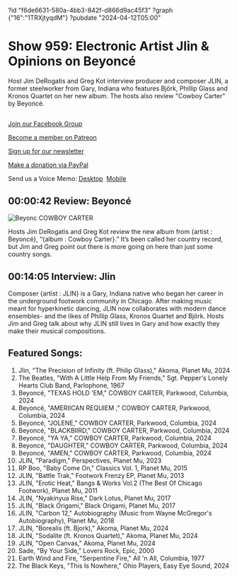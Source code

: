 ?id "f6de6631-580a-4bb3-842f-d866d9ac45f3"
?graph {"16":"1TRXjtyqdM"}
?pubdate "2024-04-12T05:00"
# Show 959: Electronic Artist Jlin & Opinions on Beyoncé

Host Jim DeRogatis and Greg Kot interview producer and composer JLIN, a former steelworker from Gary, Indiana who features Björk, Phillip Glass and Kronos Quartet on her new album. The hosts also review "Cowboy Carter" by Beyoncé.

## 

[Join our Facebook Group](https://bit.ly/3sivr9T)

[Become a member on Patreon](https://bit.ly/3slWZvc)

[Sign up for our newsletter](https://bit.ly/3eEvRnG)

[Make a donation via PayPal](https://bit.ly/3dmt9lU)

Send us a Voice Memo: [Desktop](bit.ly/2RyD5Ah)  [Mobile](sayhi.chat/soundops)


## 00:00:42 Review: Beyoncé

![Beyonc COWBOY CARTER](https://static.soundopinions.org/assets/959/165.jpg)

Hosts Jim DeRogatis and Greg Kot review the new album from {artist : Beyoncé}, “{album : Cowboy Carter}.” It’s been called her country record, but Jim and Greg point out there is more going on here than just some country songs.


## 00:14:05 Interview: Jlin

Composer {artist : JLIN} is a Gary, Indiana native who began her career in the underground footwork community in Chicago. After making music meant for hyperkinetic dancing, JLIN now collaborates with modern dance ensembles- and the likes of Phillip Glass, Kronos Quartet and Björk. Hosts Jim and Greg talk about why JLIN still lives in Gary and how exactly they make their musical compositions.



## Featured Songs:

1. Jlin, "The Precision of Infinity (ft. Philip Glass)," Akoma, Planet Mu, 2024
2. The Beatles, "With A Little Help From My Friends," Sgt. Pepper's Lonely Hearts Club Band, Parlophone, 1967
3. Beyoncé, "TEXAS HOLD 'EM," COWBOY CARTER, Parkwood, Columbia, 2024
4. Beyoncé, "AMERIICAN REQUIEM ," COWBOY CARTER, Parkwood, Columbia, 2024
5. Beyoncé, "JOLENE," COWBOY CARTER, Parkwood, Columbia, 2024
6. Beyoncé, "BLACKBIIRD," COWBOY CARTER, Parkwood, Columbia, 2024
7. Beyoncé, "YA YA," COWBOY CARTER, Parkwood, Columbia, 2024
8. Beyoncé, "DAUGHTER," COWBOY CARTER, Parkwood, Columbia, 2024
9. Beyoncé, "AMEN," COWBOY CARTER, Parkwood, Columbia, 2024
10. JLIN, "Paradigm," Perspectives, Planet Mu, 2023
11. RP Boo, "Baby Come On," Classics Vol. 1, Planet Mu, 2015
12. JLIN, "Battle Trak," Footwork Frenzy EP, Planet Mu, 2013
13. JLIN, "Erotic Heat," Bangs & Works Vol​.​2 (The Best Of Chicago Footwork), Planet Mu, 2011
14. JLIN, "Nyakinyua Rise," Dark Lotus, Planet Mu, 2017
15. JLIN, "Black Origami," Black Origami, Planet Mu, 2017
16. JLIN, "Carbon 12," Autobiography (Music from Wayne McGregor's Autobiography), Planet Mu, 2018
17. JLIN, "Borealis (ft. Bjork)," Akoma, Planet Mu, 2024
18. JLIN, "Sodalite (ft. Kronos Quartet)," Akoma, Planet Mu, 2024
19. JLIN, "Open Canvas," Akoma, Planet Mu, 2024
20. Sade, "By Your Side," Lovers Rock, Epic, 2000
21. Earth Wind and Fire, "Serpentine Fire," All 'n All, Columbia, 1977
22. The Black Keys, "This Is Nowhere," Ohio Players, Easy Eye Sound, 2024